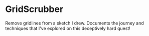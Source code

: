 # GridScrubber
Remove gridlines from a sketch I drew. Documents the journey and techniques that I've explored on this deceptively hard quest!
